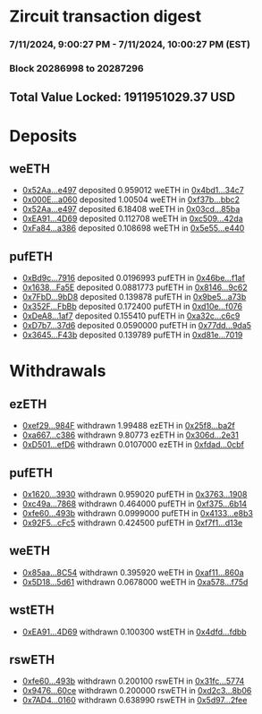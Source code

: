 # Zircuit transaction digest
### 7/11/2024, 9:00:27 PM - 7/11/2024, 10:00:27 PM (EST)
### Block 20286998 to 20287296

## Total Value Locked: 1911951029.37 USD

# Deposits
## weETH
- [0x52Aa...e497](https://etherscan.io/address/0x52Aa899454998Be5b000Ad077a46Bbe360F4e497) deposited 0.959012 weETH in [0x4bd1...34c7](https://etherscan.io/tx/0x52Aa899454998Be5b000Ad077a46Bbe360F4e497)
- [0x000E...a060](https://etherscan.io/address/0x000E60c6AE45C2596CfbF47280ff0314FDDDa060) deposited 1.00504 weETH in [0xf37b...bbc2](https://etherscan.io/tx/0x000E60c6AE45C2596CfbF47280ff0314FDDDa060)
- [0x52Aa...e497](https://etherscan.io/address/0x52Aa899454998Be5b000Ad077a46Bbe360F4e497) deposited 6.18408 weETH in [0x03cd...85ba](https://etherscan.io/tx/0x52Aa899454998Be5b000Ad077a46Bbe360F4e497)
- [0xEA91...4D69](https://etherscan.io/address/0xEA91CbA6Cb4da93352D7C1526F77e9F0b45A4D69) deposited 0.112708 weETH in [0xc509...42da](https://etherscan.io/tx/0xEA91CbA6Cb4da93352D7C1526F77e9F0b45A4D69)
- [0xFa84...a386](https://etherscan.io/address/0xFa84fC49E3aeab19Eb3d23724a4489669C6Ba386) deposited 0.108698 weETH in [0x5e55...e440](https://etherscan.io/tx/0xFa84fC49E3aeab19Eb3d23724a4489669C6Ba386)
## pufETH
- [0xBd9c...7916](https://etherscan.io/address/0xBd9c50c9D66aBe6e0dB409c758C3424A14687916) deposited 0.0196993 pufETH in [0x46be...f1af](https://etherscan.io/tx/0xBd9c50c9D66aBe6e0dB409c758C3424A14687916)
- [0x1638...Fa5E](https://etherscan.io/address/0x163803ca066eE37fe435aaa0c1C253CBFd22Fa5E) deposited 0.0881773 pufETH in [0x8146...9c62](https://etherscan.io/tx/0x163803ca066eE37fe435aaa0c1C253CBFd22Fa5E)
- [0x7FbD...9bD8](https://etherscan.io/address/0x7FbD545ba8Ce830632078f2FB5d7B7233B139bD8) deposited 0.139878 pufETH in [0x9be5...a73b](https://etherscan.io/tx/0x7FbD545ba8Ce830632078f2FB5d7B7233B139bD8)
- [0x352F...FbBb](https://etherscan.io/address/0x352F09110eAdfCD5fD46bFA7B56770c04D3cFbBb) deposited 0.172400 pufETH in [0xd10e...f076](https://etherscan.io/tx/0x352F09110eAdfCD5fD46bFA7B56770c04D3cFbBb)
- [0xDeA8...1af7](https://etherscan.io/address/0xDeA8B199A1daAf6917933E4f8e676d71f99A1af7) deposited 0.155410 pufETH in [0xa32c...c6c9](https://etherscan.io/tx/0xDeA8B199A1daAf6917933E4f8e676d71f99A1af7)
- [0xD7b7...37d6](https://etherscan.io/address/0xD7b738F2821C5AB1f58b80610169ece0a1e137d6) deposited 0.0590000 pufETH in [0x77dd...9da5](https://etherscan.io/tx/0xD7b738F2821C5AB1f58b80610169ece0a1e137d6)
- [0x3645...F43b](https://etherscan.io/address/0x3645eB4195b7eBf716e8363c6816d3C96262F43b) deposited 0.139789 pufETH in [0xd81e...7019](https://etherscan.io/tx/0x3645eB4195b7eBf716e8363c6816d3C96262F43b)
# Withdrawals
## ezETH
- [0xef29...984F](https://etherscan.io/address/0xef29b541CDDB0C95AB452fcf83242CB45fc2984F) withdrawn 1.99488 ezETH in [0x25f8...ba2f](https://etherscan.io/tx/0xef29b541CDDB0C95AB452fcf83242CB45fc2984F)
- [0xa667...c386](https://etherscan.io/address/0xa667B213F02bD86841599096Ee9284363199c386) withdrawn 9.80773 ezETH in [0x306d...2e31](https://etherscan.io/tx/0xa667B213F02bD86841599096Ee9284363199c386)
- [0xD501...efD6](https://etherscan.io/address/0xD501f3Fd4525E83F8e52C09b271eB5E27E56efD6) withdrawn 0.0107000 ezETH in [0xfdad...0cbf](https://etherscan.io/tx/0xD501f3Fd4525E83F8e52C09b271eB5E27E56efD6)
## pufETH
- [0x1620...3930](https://etherscan.io/address/0x162011A48a90c8CbCa7dA89e055C6fA95ba33930) withdrawn 0.959020 pufETH in [0x3763...1908](https://etherscan.io/tx/0x162011A48a90c8CbCa7dA89e055C6fA95ba33930)
- [0xc49a...7868](https://etherscan.io/address/0xc49a13850228a9B3c4c1302B114B0B9a56A37868) withdrawn 0.464000 pufETH in [0xf375...6b14](https://etherscan.io/tx/0xc49a13850228a9B3c4c1302B114B0B9a56A37868)
- [0xfe60...493b](https://etherscan.io/address/0xfe60E3CB6BbdcA1879D62796E1E0Ea174334493b) withdrawn 0.0999000 pufETH in [0x4133...e8b3](https://etherscan.io/tx/0xfe60E3CB6BbdcA1879D62796E1E0Ea174334493b)
- [0x92F5...cFc5](https://etherscan.io/address/0x92F5ff6Fa204D8B5B43Edde48D3F4786DDD9cFc5) withdrawn 0.424500 pufETH in [0xf7f1...d13e](https://etherscan.io/tx/0x92F5ff6Fa204D8B5B43Edde48D3F4786DDD9cFc5)
## weETH
- [0x85aa...8C54](https://etherscan.io/address/0x85aa9b9a1346b398C8827c605cF4b12DdA658C54) withdrawn 0.395920 weETH in [0xaf11...860a](https://etherscan.io/tx/0x85aa9b9a1346b398C8827c605cF4b12DdA658C54)
- [0x5D18...5d61](https://etherscan.io/address/0x5D18939f660725379AAF3BE3f8d1d3Ce514f5d61) withdrawn 0.0678000 weETH in [0xa578...f75d](https://etherscan.io/tx/0x5D18939f660725379AAF3BE3f8d1d3Ce514f5d61)
## wstETH
- [0xEA91...4D69](https://etherscan.io/address/0xEA91CbA6Cb4da93352D7C1526F77e9F0b45A4D69) withdrawn 0.100300 wstETH in [0x4dfd...fdbb](https://etherscan.io/tx/0xEA91CbA6Cb4da93352D7C1526F77e9F0b45A4D69)
## rswETH
- [0xfe60...493b](https://etherscan.io/address/0xfe60E3CB6BbdcA1879D62796E1E0Ea174334493b) withdrawn 0.200100 rswETH in [0x31fc...5774](https://etherscan.io/tx/0xfe60E3CB6BbdcA1879D62796E1E0Ea174334493b)
- [0x9476...60ce](https://etherscan.io/address/0x9476b5D92F0f6411007Ed481405c80C1801A60ce) withdrawn 0.200000 rswETH in [0xd2c3...8b06](https://etherscan.io/tx/0x9476b5D92F0f6411007Ed481405c80C1801A60ce)
- [0x7AD4...0160](https://etherscan.io/address/0x7AD4eD3ef1EfEb3b1937e659de6e63e893B70160) withdrawn 0.638990 rswETH in [0x5d97...2fee](https://etherscan.io/tx/0x7AD4eD3ef1EfEb3b1937e659de6e63e893B70160)
